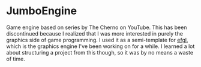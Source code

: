 # JumboEngine
Game engine based on series by The Cherno on YouTube. This has been discontinued because I realized that I was more interested in purely the graphics side of game programming. I used it as a semi-template for [efgl](https://github.com/e-hat/efgl), which is the graphics engine I've been working on for a while. I learned a lot about structuring a project from this though, so it was by no means a waste of time. 
